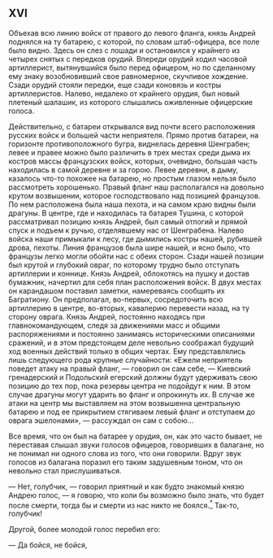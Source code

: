 ## XVI

Объехав всю линию войск от правого до левого фланга, князь Андрей поднялся на ту батарею, с которой, по словам штаб-офицера, все поле было видно. Здесь он слез с лошади и остановился у крайнего из четырех снятых с передков орудий. Впереди орудий ходил часовой артиллерист, вытянувшийся было перед офицером, но по сделанному ему знаку возобновивший свое равномерное, скучливое хождение. Сзади орудий стояли передки, еще сзади коновязь и костры артиллеристов. Налево, недалеко от крайнего орудия, был новый плетеный шалашик, из которого слышались оживленные офицерские голоса.

Действительно, с батареи открывался вид почти всего расположения русских войск и большей части неприятеля. Прямо против батареи, на горизонте противоположного бугра, виднелась деревня Шенграбен; левее и правее можно было различить в трех местах среди дыма их костров массы французских войск, которых, очевидно, большая часть находилась в самой деревне и за горою. Левее деревни, в дыму, казалось что-то похожее на батарею, но простым глазом нельзя было рассмотреть хорошенько. Правый фланг наш располагался на довольно крутом возвышении, которое господствовало над позицией французов. По нем расположена была наша пехота, и на самом краю видны были драгуны. В центре, где и находилась та батарея Тушина, с которой рассматривал позицию князь Андрей, был самый отлогий и прямой спуск и подъем к ручью, отделявшему нас от Шенграбена. Налево войска наши примыкали к лесу, где дымились костры нашей, рубившей дрова, пехоты. Линия французов была шире нашей, и ясно было, что французы легко могли обойти нас с обеих сторон. Сзади нашей позиции был крутой и глубокий овраг, по которому трудно было отступать артиллерии и коннице. Князь Андрей, облокотясь на пушку и достав бумажник, начертил для себя план расположения войск. В двух местах он карандашом поставил заметки, намереваясь сообщить их Багратиону. Он предполагал, во-первых, сосредоточить всю артиллерию в центре, во-вторых, кавалерию перевести назад, на ту сторону оврага. Князь Андрей, постоянно находясь при главнокомандующем, следя за движениями масс и общими распоряжениями и постоянно занимаясь историческими описаниями сражений, и в этом предстоящем деле невольно соображал будущий ход военных действий только в общих чертах. Ему представлялись лишь следующего рода крупные случайности: «Ежели неприятель поведет атаку на правый фланг, — говорил он сам себе, — Киевский гренадерский и Подольский егерский должны будут удерживать свою позицию до тех пор, пока резервы центра не подойдут к ним. В этом случае драгуны могут ударить во фланг и опрокинуть их. В случае же атаки на центр мы выставляем на этом возвышенна центральную батарею и под ее прикрытием стягиваем левый фланг и отступаем до оврага эшелонами», — рассуждал он сам с собою…

Все время, что он был на батарее у орудия, он, как это часто бывает, не переставая слышал звуки голосов офицеров, говоривших в балагане, но не понимал ни одного слова из того, что они говорили. Вдруг звук голосов из балагана поразил его таким задушевным тоном, что он невольно стал прислушиваться.

— Нет, голубчик, — говорил приятный и как будто знакомый князю Андрею голос, — я говорю, что коли бы возможно было знать, что будет после смерти, тогда бы и смерти из нас никто не боялся.[<sup>\*</sup>](#c_120) Так-то, голубчик!

Другой, более молодой голос перебил его:

— Да бойся, не бойся,

